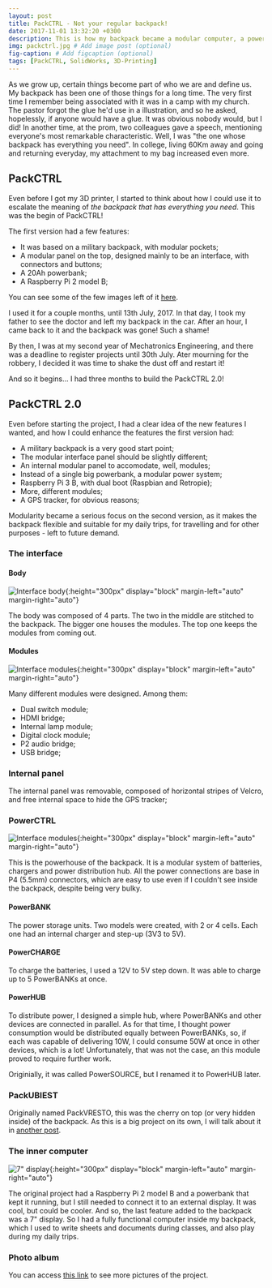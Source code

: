 ```yaml
---
layout: post
title: PackCTRL - Not your regular backpack!
date: 2017-11-01 13:32:20 +0300
description: This is how my backpack became a modular computer, a powerful powerbank, a clock, a video game, and more... # Add post description (optional)
img: packctrl.jpg # Add image post (optional)
fig-caption: # Add figcaption (optional)
tags: [PackCTRL, SolidWorks, 3D-Printing]
---
```

As we grow up, certain things become part of who we are and define us. My backpack has been one of those things for a long time. The very first time I remember being associated with it was in a camp with my church. The pastor forgot the glue he'd use in a illustration, and so he asked, hopelessly, if anyone would have a glue. It was obvious nobody would, but I did! In another time, at the prom, two colleagues gave a speech, mentioning everyone's most remarkable characteristic. Well, I was "the one whose backpack has everything you need". In college, living 60Km away and going and returning everyday, my attachment to my bag increased even more.


## PackCTRL

Even before I got my 3D printer, I started to think about how I could use it to escalate the meaning of _the backpack that has everything you need_. This was the begin of PackCTRL!

The first version had a few features:
- It was based on a military backpack, with modular pockets;
- A modular panel on the top, designed mainly to be an interface, with connectors and buttons;
- A 20Ah powerbank;
- A Raspberry Pi 2 model B;

You can see some of the few images left of it [here](https://drive.google.com/open?id=1K1b8sHzvvxO1ia3-Cx-GRick6MSFG50Y).

I used it for a couple months, until 13th July, 2017. In that day, I took my father to see the doctor and left my backpack in the car. After an hour, I came back to it and the backpack was gone! Such a shame!

By then, I was at my second year of Mechatronics Engineering, and there was a deadline to register projects until 30th July. Ater mourning for the robbery, I decided it was time to shake the dust off and restart it!

And so it begins... I had three months to build the PackCTRL 2.0!


## PackCTRL 2.0

Even before starting the project, I had a clear idea of the new features I wanted, and how I could enhance the features the first version had:

- A military backpack is a very good start point;
- The modular interface panel should be slightly different;
- An internal modular panel to accomodate, well, modules;
- Instead of a single big powerbank, a modular power system;
- Raspberry Pi 3 B, with dual boot (Raspbian and Retropie);
- More, different modules;
- A GPS tracker, for obvious reasons;

Modularity became a serious focus on the second version, as it makes the backpack flexible and suitable for my daily trips, for travelling and for other purposes - left to future demand.


### The interface
#### Body

![Interface body]({{site.baseurl}}/assets/img/packctrl-toppanel.jpg){:height="300px" display="block" margin-left="auto" margin-right="auto"}

The body was composed of 4 parts. The two in the middle are stitched to the backpack. The bigger one houses the modules. The top one keeps the modules from coming out.


#### Modules

![Interface modules]({{site.baseurl}}/assets/img/packctrl-topmodules.jpg){:height="300px" display="block" margin-left="auto" margin-right="auto"}

Many different modules were designed. Among them:
- Dual switch module;
- HDMI bridge;
- Internal lamp module;
- Digital clock module;
- P2 audio bridge;
- USB bridge;


### Internal panel
The internal panel was removable, composed of horizontal stripes of Velcro, and free internal space to hide the GPS tracker;


### PowerCTRL

![Interface modules]({{site.baseurl}}/assets/img/packctrl-powerctrl.jpg){:height="300px" display="block" margin-left="auto" margin-right="auto"}

This is the powerhouse of the backpack. It is a modular system of batteries, chargers and power distribution hub. All the power connections are base in P4 (5.5mm) connectors, which are easy to use even if I couldn't see inside the backpack, despite being very bulky.


#### PowerBANK
The power storage units. Two models were created, with 2 or 4 cells. Each one had an internal charger and step-up (3V3 to 5V).


#### PowerCHARGE
To charge the batteries, I used a 12V to 5V step down. It was able to charge up to 5 PowerBANKs at once.

#### PowerHUB
To distribute power, I designed a simple hub, where PowerBANKs and other devices are connected in parallel. As for that time, I thought power consumption would be distributed equally between PowerBANKs, so, if each was capable of delivering 10W, I could consume 50W at once in other devices, which is a lot! Unfortunately, that was not the case, an this module proved to require further work.

Originially, it was called PowerSOURCE, but I renamed it to PowerHUB later.


### PackUBIEST

Originally named PackVRESTO, this was the cherry on top (or very hidden inside) of the backpack. As this is a big project on its own, I will talk about it in [another post]({{site.baseurl}}/_posts\2017-11-02-packubiest-a-gps-tracker-for-my-backpack.markdown).

### The inner computer

![7" display]({{site.baseurl}}/assets/img/packctrl-display.jpg){:height="300px" display="block" margin-left="auto" margin-right="auto"}

The original project had a Raspberry Pi 2 model B and a powerbank that kept it running, but I still needed to connect it to an external display. It was cool, but could be cooler. And so, the last feature added to the backpack was a 7" display. So I had a fully functional computer inside my backpack, which I used to write sheets and documents during classes, and also play during my daily trips.


### Photo album

You can access [this link](https://drive.google.com/open?id=1KmL9Xzy1TrMzQYvCjhJEe7H3BLjo6xMi)  to see more pictures of the project.

